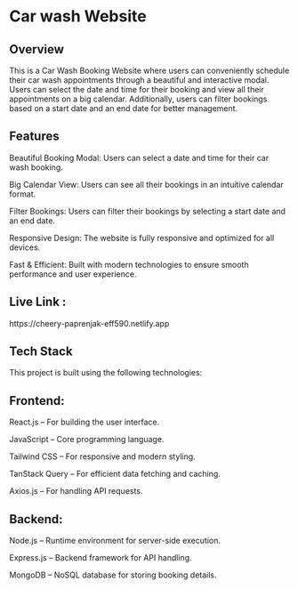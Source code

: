 <h1>Car wash Website</h1>

<h2>Overview</h2>

This is a Car Wash Booking Website where users can conveniently schedule their car wash appointments through a beautiful and interactive modal. Users can select the date and time for their booking and view all their appointments on a big calendar. Additionally, users can filter bookings based on a start date and an end date for better management.

<h2>Features</h2>

Beautiful Booking Modal: Users can select a date and time for their car wash booking.

Big Calendar View: Users can see all their bookings in an intuitive calendar format.

Filter Bookings: Users can filter their bookings by selecting a start date and an end date.

Responsive Design: The website is fully responsive and optimized for all devices.

Fast & Efficient: Built with modern technologies to ensure smooth performance and user experience.

<h2>Live Link :</h2> https://cheery-paprenjak-eff590.netlify.app

<h2>Tech Stack</h2>

This project is built using the following technologies:

<h2>Frontend:</h2>

React.js – For building the user interface.

JavaScript – Core programming language.

Tailwind CSS – For responsive and modern styling.

TanStack Query – For efficient data fetching and caching.

Axios.js – For handling API requests.

<h2>Backend:</h2>

Node.js – Runtime environment for server-side execution.

Express.js – Backend framework for API handling.

MongoDB – NoSQL database for storing booking details.
